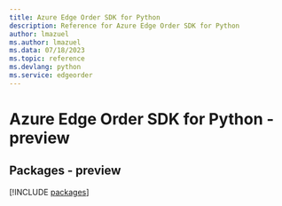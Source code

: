 ```yaml
---
title: Azure Edge Order SDK for Python
description: Reference for Azure Edge Order SDK for Python
author: lmazuel
ms.author: lmazuel
ms.data: 07/18/2023
ms.topic: reference
ms.devlang: python
ms.service: edgeorder
---
```

# Azure Edge Order SDK for Python - preview
## Packages - preview
[!INCLUDE [packages](edge-order-index.md)]